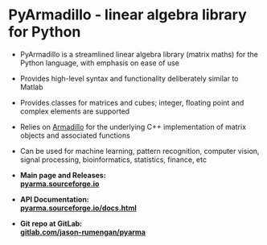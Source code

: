 # PyArmadillo - linear algebra library for Python

* PyArmadillo is a streamlined linear algebra library (matrix maths) for the Python language, with emphasis on ease of use
* Provides high-level syntax and functionality deliberately similar to Matlab
* Provides classes for matrices and cubes; integer, floating point and complex elements are supported
* Relies on [Armadillo](http://arma.sourceforge.net) for the underlying C++ implementation of matrix objects and associated functions
* Can be used for machine learning,  pattern recognition, computer vision, signal processing, bioinformatics, statistics, finance, etc

* **Main page and Releases:**  
[**pyarma.sourceforge.io**](https://pyarma.sourceforge.io)

* **API Documentation:**  
[**pyarma.sourceforge.io/docs.html**](https://pyarma.sourceforge.io/docs.html)

* **Git repo at GitLab:**  
[**gitlab.com/jason-rumengan/pyarma**](https://gitlab.com/jason-rumengan/pyarma)  
